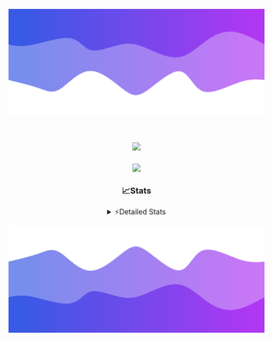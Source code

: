 ![Header](./header.png)
<div align="center">

<h1 align="center">
  <a href="https://git.io/typing-svg">
    <img src="https://readme-typing-svg.herokuapp.com/?lines=Hello,+There!+%F0%9F%91%8B;This+is+chicho.;Owner+on+Ocean;&center=true&size=25">
  </a>
</h1>
  
<p align="center">
  <img src="https://lanyard.cnrad.dev/api/852683595378196480" />
</p>

### 📈Stats
<details>
    <summary> ⚡Detailed Stats</summary>
    <br/>

<!--START_SECTION:waka-->
![Code Time](http://img.shields.io/badge/Code%20Time-594%20hrs%2055%20mins-blue)

![Profile Views](http://img.shields.io/badge/Profile%20Views-1-blue)

**🐱 My GitHub Data** 

> 📦 44.1 kB Used in GitHub's Storage 
 > 
> 🏆 55 Contributions in the Year 2023
 > 
> 🚫 Not Opted to Hire
 > 
> 📜 13 Public Repositories 
 > 
> 🔑 7 Private Repositories 
 > 
**I'm a Night 🦉** 

```text
🌞 Morning                17 commits          █░░░░░░░░░░░░░░░░░░░░░░░░   04.78 % 
🌆 Daytime                40 commits          ███░░░░░░░░░░░░░░░░░░░░░░   11.24 % 
🌃 Evening                156 commits         ███████████░░░░░░░░░░░░░░   43.82 % 
🌙 Night                  143 commits         ██████████░░░░░░░░░░░░░░░   40.17 % 
```
📅 **I'm Most Productive on Tuesday** 

```text
Monday                   19 commits          █░░░░░░░░░░░░░░░░░░░░░░░░   05.34 % 
Tuesday                  103 commits         ███████░░░░░░░░░░░░░░░░░░   28.93 % 
Wednesday                63 commits          ████░░░░░░░░░░░░░░░░░░░░░   17.70 % 
Thursday                 48 commits          ███░░░░░░░░░░░░░░░░░░░░░░   13.48 % 
Friday                   41 commits          ███░░░░░░░░░░░░░░░░░░░░░░   11.52 % 
Saturday                 31 commits          ██░░░░░░░░░░░░░░░░░░░░░░░   08.71 % 
Sunday                   51 commits          ████░░░░░░░░░░░░░░░░░░░░░   14.33 % 
```


📊 **This Week I Spent My Time On** 

```text
🕑︎ Time Zone: America/Argentina/Buenos_Aires

💬 Programming Languages: 
JavaScript               2 hrs 24 mins       █████████████░░░░░░░░░░░░   50.56 % 
Python                   1 hr 49 mins        ██████████░░░░░░░░░░░░░░░   38.34 % 
HTML                     26 mins             ██░░░░░░░░░░░░░░░░░░░░░░░   09.33 % 
Text                     4 mins              ░░░░░░░░░░░░░░░░░░░░░░░░░   01.55 % 
JSON                     0 secs              ░░░░░░░░░░░░░░░░░░░░░░░░░   00.20 % 

🔥 Editors: 
VS Code                  4 hrs 46 mins       █████████████████████████   100.00 % 

🐱‍💻 Projects: 
Unknown Project          3 hrs 8 mins        █████████████████░░░░░░░░   66.03 % 
Backend                  1 hr 37 mins        ████████░░░░░░░░░░░░░░░░░   33.97 % 

💻 Operating System: 
Windows                  4 hrs 46 mins       █████████████████████████   100.00 % 
```

**I Mostly Code in JavaScript** 

```text
JavaScript               10 repos            ████████░░░░░░░░░░░░░░░░░   33.33 % 
HTML                     5 repos             ████░░░░░░░░░░░░░░░░░░░░░   16.67 % 
CSS                      4 repos             ███░░░░░░░░░░░░░░░░░░░░░░   13.33 % 
C#                       2 repos             ██░░░░░░░░░░░░░░░░░░░░░░░   06.67 % 
Batchfile                1 repo              █░░░░░░░░░░░░░░░░░░░░░░░░   03.33 % 
```




 Last Updated on 30/12/2023 04:15:17 UTC
<!--END_SECTION:waka-->
</details>

![Footer](./footer.png)
